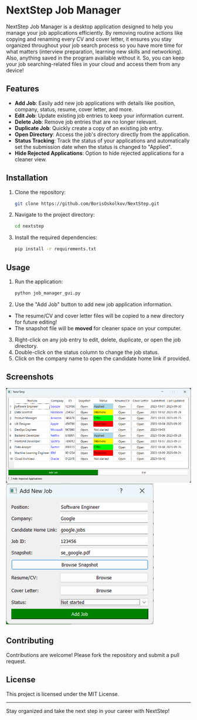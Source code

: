 # NextStep Job Manager

NextStep Job Manager is a desktop application designed to help you manage your job applications efficiently. By removing routine actions like copying and renaming every CV and cover letter, it ensures you stay organized throughout your job search process so you have more time for what matters (interview preparation, learning new skills and networking). Also, anything saved in the program available without it. So, you can keep your job searching-related files in your cloud and access them from any device! 

## Features

- **Add Job**: Easily add new job applications with details like position, company, status, resume, cover letter, and more.
- **Edit Job**: Update existing job entries to keep your information current.
- **Delete Job**: Remove job entries that are no longer relevant.
- **Duplicate Job**: Quickly create a copy of an existing job entry.
- **Open Directory**: Access the job's directory directly from the application.
- **Status Tracking**: Track the status of your applications and automatically set the submission date when the status is changed to "Applied".
- **Hide Rejected Applications**: Option to hide rejected applications for a cleaner view.

## Installation

1. Clone the repository:
   ```bash
   git clone https://github.com/BorisOskolkov/NextStep.git
   ```
2. Navigate to the project directory:
   ```bash
   cd nextstep
   ```
3. Install the required dependencies:
   ```bash
   pip install -r requirements.txt
   ```

## Usage

1. Run the application:
   ```bash
   python job_manager_gui.py
   ```
2. Use the "Add Job" button to add new job application information.
- The resume/CV and cover letter files will be copied to a new directory for future editing!
- The snapshot file will be **moved** for cleaner space on your computer.
3. Right-click on any job entry to edit, delete, duplicate, or open the job directory.
4. Double-click on the status column to change the job status.
5. Click on the company name to open the candidate home link if provided.

## Screenshots

![Main Interface](Screenshots/main_interface.png)
![Add Job Dialog](Screenshots/add_job_dialog.png)

## Contributing

Contributions are welcome! Please fork the repository and submit a pull request.

## License

This project is licensed under the MIT License.

---

Stay organized and take the next step in your career with NextStep!